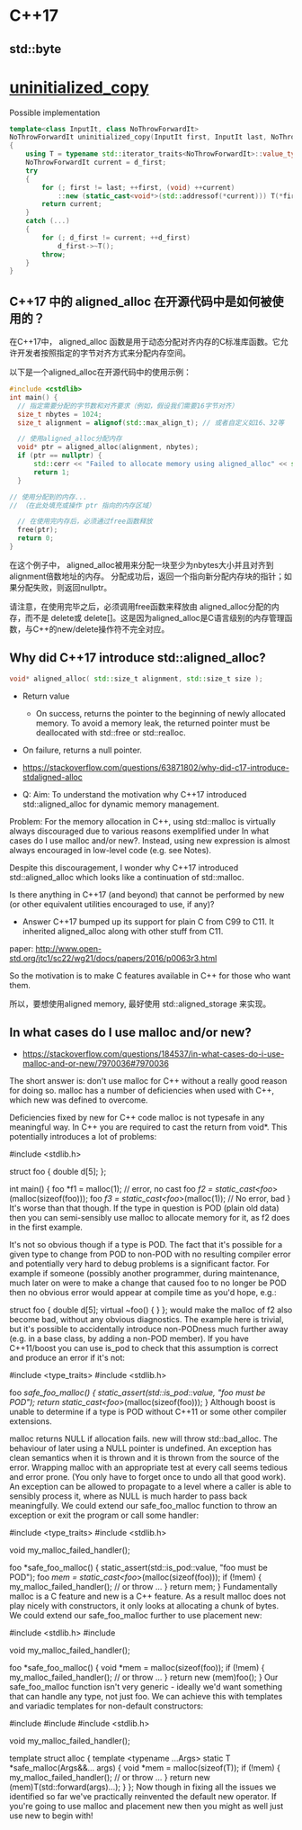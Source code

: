 # C++17

## std::byte

# [uninitialized_copy](https://en.cppreference.com/w/cpp/memory/uninitialized_copy)

Possible implementation
```c++
template<class InputIt, class NoThrowForwardIt>
NoThrowForwardIt uninitialized_copy(InputIt first, InputIt last, NoThrowForwardIt d_first)
{
    using T = typename std::iterator_traits<NoThrowForwardIt>::value_type;
    NoThrowForwardIt current = d_first;
    try
    {
        for (; first != last; ++first, (void) ++current)
            ::new (static_cast<void*>(std::addressof(*current))) T(*first);
        return current;
    }
    catch (...)
    {
        for (; d_first != current; ++d_first)
            d_first->~T();
        throw;
    }
}
```

## C++17 中的 aligned_alloc 在开源代码中是如何被使用的？
在C++17中， aligned_alloc 函数是用于动态分配对齐内存的C标准库函数。它允许开发者按照指定的字节对齐方式来分配内存空间。

以下是一个aligned_alloc在开源代码中的使用示例：
```c++
#include <cstdlib>
int main() { 
  // 指定需要分配的字节数和对齐要求（例如，假设我们需要16字节对齐） 
  size_t nbytes = 1024; 
  size_t alignment = alignof(std::max_align_t); // 或者自定义如16、32等

  // 使用aligned_alloc分配内存
  void* ptr = aligned_alloc(alignment, nbytes);
  if (ptr == nullptr) {
      std::cerr << "Failed to allocate memory using aligned_alloc" << std::endl;
      return 1;
  }

// 使用分配到的内存...
// （在此处填充或操作 ptr 指向的内存区域）

  // 在使用完内存后，必须通过free函数释放
  free(ptr);
  return 0;
}
```

在这个例子中，
aligned_alloc被用来分配一块至少为nbytes大小并且对齐到alignment倍数地址的内存。
分配成功后，返回一个指向新分配内存块的指针；如果分配失败，则返回nullptr。

请注意，在使用完毕之后，必须调用free函数来释放由 aligned_alloc分配的内存，而不是 delete或 delete[]。这是因为aligned_alloc是C语言级别的内存管理函数，与C++的new/delete操作符不完全对应。

## Why did C++17 introduce std::aligned_alloc?
```c++
void* aligned_alloc( std::size_t alignment, std::size_t size );
```
- Return value
  - On success, returns the pointer to the beginning of newly allocated memory. To avoid a memory leak, the returned pointer must be deallocated with std::free or std::realloc.

- On failure, returns a null pointer.


- https://stackoverflow.com/questions/63871802/why-did-c17-introduce-stdaligned-alloc

- Q:
Aim: To understand the motivation why C++17 introduced std::aligned_alloc for dynamic memory management.

Problem: For the memory allocation in C++, using std::malloc is virtually always discouraged due to various reasons exemplified under In what cases do I use malloc and/or new?. Instead, using new expression is almost always encouraged in low-level code (e.g. see Notes).

Despite this discouragement, I wonder why C++17 introduced std::aligned_alloc which looks like a continuation of std::malloc.

Is there anything in C++17 (and beyond) that cannot be performed by new (or other equivalent utilities encouraged to use, if any)?

- Answer
C++17 bumped up its support for plain C from C99 to C11. It inherited aligned_alloc along with other stuff from C11.

paper: http://www.open-std.org/jtc1/sc22/wg21/docs/papers/2016/p0063r3.html

So the motivation is to make C features available in C++ for those who want them.

所以，要想使用aligned memory, 最好使用 std::aligned_storage 来实现。

## In what cases do I use malloc and/or new?
- https://stackoverflow.com/questions/184537/in-what-cases-do-i-use-malloc-and-or-new/7970036#7970036

The short answer is: don't use malloc for C++ without a really good reason for doing so. malloc has a number of deficiencies when used with C++, which new was defined to overcome.

Deficiencies fixed by new for C++ code
malloc is not typesafe in any meaningful way. In C++ you are required to cast the return from void*. This potentially introduces a lot of problems:

#include <stdlib.h>

struct foo {
  double d[5];
}; 

int main() {
  foo *f1 = malloc(1); // error, no cast
  foo *f2 = static_cast<foo*>(malloc(sizeof(foo)));
  foo *f3 = static_cast<foo*>(malloc(1)); // No error, bad
}
It's worse than that though. If the type in question is POD (plain old data) then you can semi-sensibly use malloc to allocate memory for it, as f2 does in the first example.

It's not so obvious though if a type is POD. The fact that it's possible for a given type to change from POD to non-POD with no resulting compiler error and potentially very hard to debug problems is a significant factor. For example if someone (possibly another programmer, during maintenance, much later on were to make a change that caused foo to no longer be POD then no obvious error would appear at compile time as you'd hope, e.g.:

struct foo {
  double d[5];
  virtual ~foo() { }
};
would make the malloc of f2 also become bad, without any obvious diagnostics. The example here is trivial, but it's possible to accidentally introduce non-PODness much further away (e.g. in a base class, by adding a non-POD member). If you have C++11/boost you can use is_pod to check that this assumption is correct and produce an error if it's not:

#include <type_traits>
#include <stdlib.h>

foo *safe_foo_malloc() {
  static_assert(std::is_pod<foo>::value, "foo must be POD");
  return static_cast<foo*>(malloc(sizeof(foo)));
}
Although boost is unable to determine if a type is POD without C++11 or some other compiler extensions.

malloc returns NULL if allocation fails. new will throw std::bad_alloc. The behaviour of later using a NULL pointer is undefined. An exception has clean semantics when it is thrown and it is thrown from the source of the error. Wrapping malloc with an appropriate test at every call seems tedious and error prone. (You only have to forget once to undo all that good work). An exception can be allowed to propagate to a level where a caller is able to sensibly process it, where as NULL is much harder to pass back meaningfully. We could extend our safe_foo_malloc function to throw an exception or exit the program or call some handler:

#include <type_traits>
#include <stdlib.h>

void my_malloc_failed_handler();

foo *safe_foo_malloc() {
  static_assert(std::is_pod<foo>::value, "foo must be POD");
  foo *mem = static_cast<foo*>(malloc(sizeof(foo)));
  if (!mem) {
     my_malloc_failed_handler();
     // or throw ...
  }
  return mem;
}
Fundamentally malloc is a C feature and new is a C++ feature. As a result malloc does not play nicely with constructors, it only looks at allocating a chunk of bytes. We could extend our safe_foo_malloc further to use placement new:

#include <stdlib.h>
#include <new>

void my_malloc_failed_handler();

foo *safe_foo_malloc() {
  void *mem = malloc(sizeof(foo));
  if (!mem) {
     my_malloc_failed_handler();
     // or throw ...
  }
  return new (mem)foo();
}
Our safe_foo_malloc function isn't very generic - ideally we'd want something that can handle any type, not just foo. We can achieve this with templates and variadic templates for non-default constructors:

#include <functional>
#include <new>
#include <stdlib.h>

void my_malloc_failed_handler();

template <typename T>
struct alloc {
  template <typename ...Args>
  static T *safe_malloc(Args&&... args) {
    void *mem = malloc(sizeof(T));
    if (!mem) {
       my_malloc_failed_handler();
       // or throw ...
    }
    return new (mem)T(std::forward(args)...);
  }
};
Now though in fixing all the issues we identified so far we've practically reinvented the default new operator. If you're going to use malloc and placement new then you might as well just use new to begin with!


